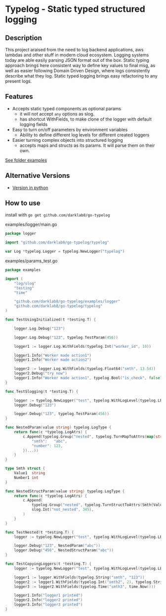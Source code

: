 # Typelog - Static typed structured logging

## Description

This project araised from the need to log backend applications, aws lambdas and other stuff in modern cloud ecosystem. Logging systems today are able easily parsing JSON format out of the box.
Static typing approach brings here consistent way to define key values to final msg, as well as easier following Domain Driven Design, where logs consistently describe what they log. Static typed logging brings easy refactoring to any present logs.

## Features

- Accepts static typed components as optional params
  - it will not accept `any` options as slog.
  - has shortcut WithFields, to make clone of the logger with default logging fields
- Easy to turn on/off parameters by environment variables
  - Ability to define different log levels for different created loggers
- Easier turning complex objects into structured logging
  - accepts maps and structs as its params. It will parse them on their own.

[See folder examples](./examples)

## Alternative Versions

- [Version in python](https://github.com/darklab8/py-typelog)

## How to use

install with `go get github.com/darklab8/go-typelog`

examples/logger/main.go
```go
package logger

import "github.com/darklab8/go-typelog/typelog"

var Log *typelog.Logger = typelog.NewLogger("typelog")
```

examples/params_test.go
```go
package examples

import (
	"log/slog"
	"testing"
	"time"

	"github.com/darklab8/go-typelog/examples/logger"
	"github.com/darklab8/go-typelog/typelog"
)

func TestUsingInitialized(t *testing.T) {

	logger.Log.Debug("123")

	logger.Log.Debug("123", typelog.TestParam(456))

	logger1 := logger.Log.WithFields(typelog.Int("worker_id", 10))

	logger1.Info("Worker made action1")
	logger1.Info("Worker made action2")

	logger2 := logger.Log.WithFields(typelog.Float64("smth", 13.54))
	logger2.Debug("try now")
	logger1.Info("Worker made action1", typelog.Bool("is_check", false))
}

func TestSlogging(t *testing.T) {

	logger := typelog.NewLogger("test", typelog.WithLogLevel(typelog.LEVEL_DEBUG))
	logger.Debug("123")

	logger.Debug("123", typelog.TestParam(456))
}

func NestedParam(value string) typelog.LogType {
	return func(c *typelog.LogAtrs) {
		c.Append(typelog.Group("nested", typelog.TurnMapToAttrs(map[string]any{
			"smth":   "abc",
			"number": 123,
		})...))
	}
}

type Smth struct {
	Value1  string
	Number1 int
}

func NestedStructParam(value string) typelog.LogType {
	return func(c *typelog.LogAtrs) {
		c.Append(
			typelog.Group("nested", typelog.TurnStructToAttrs(Smth{Value1: "123", Number1: 4})...),
			slog.Int("not_nested", 345),
		)
	}
}

func TestNested(t *testing.T) {
	logger := typelog.NewLogger("test", typelog.WithLogLevel(typelog.LEVEL_DEBUG), typelog.WithJsonFormat(true))

	logger.Debug("123", NestedParam("abc"))
	logger.Debug("456", NestedStructParam("abc"))
}

func TestCopyingLoggers(t *testing.T) {
	logger := typelog.NewLogger("test", typelog.WithLogLevel(typelog.LEVEL_DEBUG), typelog.WithJsonFormat(true))

	logger1 := logger.WithFields(typelog.String("smth", "123"))
	logger2 := logger1.WithFields(typelog.Int("smth2", 2), typelog.String("anotheparam", "abc"))
	logger3 := logger2.WithFields(typelog.Time("smth3", time.Now()))

	logger1.Info("logger1 printed")
	logger2.Info("logger2 printed")
	logger3.Info("logger3 printed")
}
```
